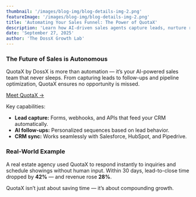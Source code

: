 ```yaml
---
thumbnail: '/images/blog-img/blog-details-img-2.png'
featureImage: '/images/blog-img/blog-details-img-2.png'
title: 'Automating Your Sales Funnel: The Power of QuotaX'
description: 'Learn how AI-driven sales agents capture leads, nurture relationships, and close deals automatically.'
date: 'September 27, 2025'
author: 'The DossX Growth Lab'
---
```


### The Future of Sales is Autonomous

QuotaX by DossX is more than automation — it’s your AI-powered sales team that never sleeps. From capturing leads to follow-ups and pipeline optimization, QuotaX ensures no opportunity is missed.

[Meet QuotaX →](/agents/sales)

Key capabilities:

- **Lead capture:** Forms, webhooks, and APIs that feed your CRM automatically.  
- **AI follow-ups:** Personalized sequences based on lead behavior.  
- **CRM sync:** Works seamlessly with Salesforce, HubSpot, and Pipedrive.  

### Real-World Example

A real estate agency used QuotaX to respond instantly to inquiries and schedule showings without human input. Within 30 days, lead-to-close time dropped by **42%** — and revenue rose **28%**.

QuotaX isn’t just about saving time — it’s about compounding growth.
